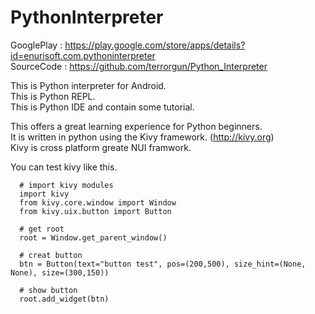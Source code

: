 # PythonInterpreter

GooglePlay : https://play.google.com/store/apps/details?id=enurisoft.com.pythoninterpreter  
SourceCode : https://github.com/terrorgun/Python_Interpreter

This is Python interpreter for Android.  
This is Python REPL.  
This is Python IDE and contain some tutorial.  

This offers a great learning experience for Python beginners.  
It is written in python using the Kivy framework. (http://kivy.org)  
Kivy is cross platform greate NUI framwork.  

You can test kivy like this.

```
  # import kivy modules
  import kivy
  from kivy.core.window import Window
  from kivy.uix.button import Button

  # get root
  root = Window.get_parent_window()

  # creat button
  btn = Button(text="button test", pos=(200,500), size_hint=(None, None), size=(300,150))

  # show button
  root.add_widget(btn)
```
